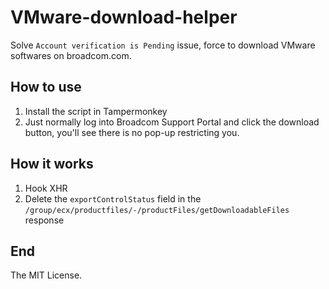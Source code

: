 # VMware-download-helper
Solve `Account verification is Pending` issue, force to download VMware softwares on broadcom.com.

## How to use

1. Install the script in Tampermonkey
2. Just normally log into Broadcom Support Portal and click the download button, you'll see there is no pop-up restricting you.

## How it works

1. Hook XHR
2. Delete the `exportControlStatus` field in the `/group/ecx/productfiles/-/productFiles/getDownloadableFiles` response

## End

The MIT License.
